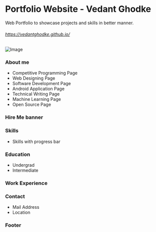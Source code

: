 # Portfolio Website - Vedant Ghodke
Web Portfolio to showcase projects and skills in better manner. 

###### https://vedantghodke.github.io/

![Image](https://www.dropbox.com/s/1rwvu75724dhuhd/Screenshot%20%2881%29.png?dl=0)
### About me
* Competitive Programming Page
* Web Designing Page
* Software Development Page
* Android Application Page
* Technical Writing Page
* Machine Learning Page
* Open Source Page

### Hire Me banner
### Skills
* Skills with progress bar
### Education
* Undergrad
* Intermediate
### Work Experience
### Contact
* Mail Address
* Location

### Footer

